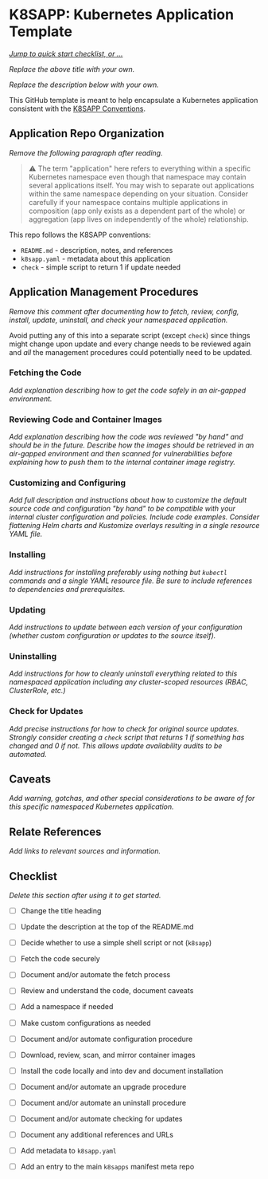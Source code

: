 # K8SAPP: Kubernetes Application Template

[*Jump to quick start checklist, or ...*](#checklist)

*Replace the above title with your own.*

*Replace the description below with your own.*  

This GitHub template is meant to help encapsulate a Kubernetes
application consistent with the [K8SAPP Conventions][].

[K8SAPP Conventions]: https://github.com/rwxrob/k8sapp

## Application Repo Organization

*Remove the following paragraph after reading.*

> ⚠️  The term "application" here refers to everything within a specific
> Kubernetes namespace even though that namespace may contain several
> applications itself. You may wish to separate out applications within
> the same namespace depending on your situation. Consider carefully if
> your namespace contains multiple applications in composition (app only
> exists as a dependent part of the whole) or aggregation (app lives on
> independently of the whole) relationship.

This repo follows the K8SAPP conventions:

* `README.md` - description, notes, and references
* `k8sapp.yaml` - metadata about this application
* `check` - simple script to return 1 if update needed

## Application Management Procedures

*Remove this comment after documenting how to fetch, review, config,
install, update, uninstall, and check your namespaced application.*

Avoid putting any of this into a separate script (except `check`) since
things might change upon update and every change needs to be reviewed
again and *all* the management procedures could potentially need to be
updated.

### Fetching the Code

*Add explanation describing how to get the code safely in an
air-gapped environment.*

### Reviewing Code and Container Images

*Add explanation describing how the code was reviewed "by hand" and
should be in the future. Describe how the images should be retrieved in
an air-gapped environment and then scanned for vulnerabilities before
explaining how to push them to the internal container image registry.*

### Customizing and Configuring

*Add full description and instructions about how to customize the
default source code and configuration "by hand" to be compatible with
your internal cluster configuration and policies. Include code examples.
Consider flattening Helm charts and Kustomize overlays resulting in a
single resource YAML file.*

### Installing

*Add instructions for installing preferably using nothing but `kubectl`
commands and a single YAML resource file. Be sure to include references
to dependencies and prerequisites.*

### Updating

*Add instructions to update between each version of your configuration
(whether custom configuration or updates to the source itself).*

### Uninstalling

*Add instructions for how to cleanly uninstall everything related to
this namespaced application including any cluster-scoped resources
(RBAC, ClusterRole, etc.)*

### Check for Updates

*Add precise instructions for how to check for original source updates.
Strongly consider creating a `check` script that returns 1 if something
has changed and 0 if not. This allows update availability audits to be
automated.*

## Caveats

*Add warning, gotchas, and other special considerations to be aware of
for this specific namespaced Kubernetes application.*

## Relate References

*Add links to relevant sources and information.*

## Checklist

*Delete this section after using it to get started.*

- [ ] Change the title heading
- [ ] Update the description at the top of the README.md
- [ ] Decide whether to use a simple shell script or not (`k8sapp`)
- [ ] Fetch the code securely
- [ ] Document and/or automate the fetch process
- [ ] Review and understand the code, document caveats
- [ ] Add a namespace if needed 
- [ ] Make custom configurations as needed
- [ ] Document and/or automate configuration procedure
- [ ] Download, review, scan, and mirror container images
- [ ] Install the code locally and into dev and document installation
- [ ] Document and/or automate an upgrade procedure
- [ ] Document and/or automate an uninstall procedure
- [ ] Document and/or automate checking for updates 
- [ ] Document any additional references and URLs
- [ ] Add metadata to `k8sapp.yaml`
- [ ] Add an entry to the main `k8sapps` manifest meta repo 

